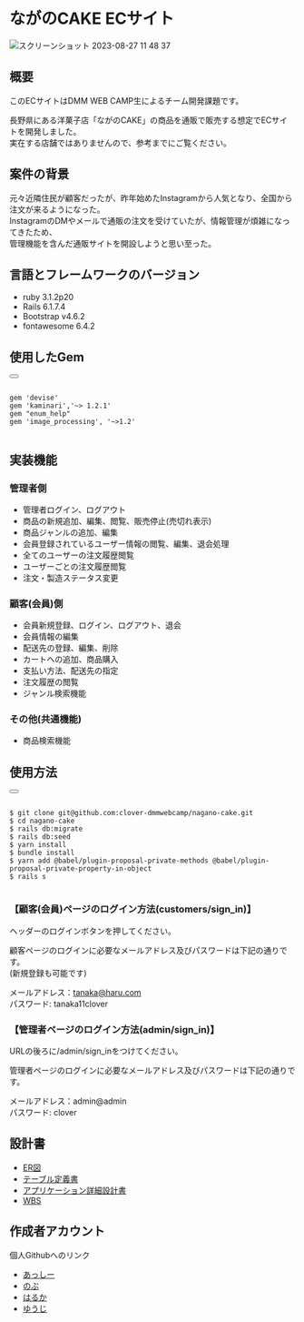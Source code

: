 # ながのCAKE ECサイト 
![スクリーンショット 2023-08-27 11 48 37](https://github.com/clover-dmmwebcamp/nagano-cake/assets/138285954/fcc208b8-5b8a-47d1-af42-f43e8339f82f)

## 概要

このECサイトはDMM WEB CAMP生によるチーム開発課題です。  

長野県にある洋菓子店「ながのCAKE」の商品を通販で販売する想定でECサイトを開発しました。  
実在する店舗ではありませんので、参考までにご覧ください。


## 案件の背景

元々近隣住民が顧客だったが、昨年始めたInstagramから人気となり、全国から注文が来るようになった。  
InstagramのDMやメールで通販の注文を受けていたが、情報管理が煩雑になってきたため、  
管理機能を含んだ通販サイトを開設しようと思い至った。


## 言語とフレームワークのバージョン

* ruby 3.1.2p20
* Rails 6.1.7.4
* Bootstrap v4.6.2
* fontawesome 6.4.2

## 使用したGem

<div>
  <button class="copy-button" onclick="copyToClipboard()"></button>
  <pre><code id="code-block">
gem 'devise'  
gem 'kaminari','~> 1.2.1'  
gem "enum_help"
gem 'image_processing', '~>1.2'
  </code></pre>
</div>


## 実装機能

### 管理者側

* 管理者ログイン、ログアウト
* 商品の新規追加、編集、閲覧、販売停止(売切れ表示)
* 商品ジャンルの追加、編集
* 会員登録されているユーザー情報の閲覧、編集、退会処理
* 全てのユーザーの注文履歴閲覧
* ユーザーごとの注文履歴閲覧
* 注文・製造ステータス変更

### 顧客(会員)側

* 会員新規登録、ログイン、ログアウト、退会
* 会員情報の編集
* 配送先の登録、編集、削除
* カートへの追加、商品購入
* 支払い方法、配送先の指定
* 注文履歴の閲覧
* ジャンル検索機能


### その他(共通機能)

* 商品検索機能



## 使用方法

<div>
  <button class="copy-button" onclick="copyToClipboard()"></button>
  <pre><code id="code-block">
$ git clone git@github.com:clover-dmmwebcamp/nagano-cake.git
$ cd nagano-cake
$ rails db:migrate
$ rails db:seed
$ yarn install
$ bundle install
$ yarn add @babel/plugin-proposal-private-methods @babel/plugin-proposal-private-property-in-object
$ rails s
  </code></pre>
</div>

### 【顧客(会員)ページのログイン方法(customers/sign_in)】　　  
ヘッダーのログインボタンを押してください。

顧客ページのログインに必要なメールアドレス及びパスワードは下記の通りです。  
(新規登録も可能です)

メールアドレス：tanaka@haru.com  
パスワード: tanaka11clover
 
 
### 【管理者ページのログイン方法(admin/sign_in)】　　  
URLの後ろに/admin/sign_inをつけてください。  

管理者ページのログインに必要なメールアドレス及びパスワードは下記の通りです。

メールアドレス：admin@admin  
パスワード: clover


## 設計書

* [ER図](https://app.diagrams.net/#G1pNjD20RmUe4xmLC0e-HwxwVLlGPbaakC)
* [テーブル定義書](https://docs.google.com/spreadsheets/d/1gC93dazzjdc0idLVDG35dT61ONneZaAsnbnCPVYRXOM/edit#gid=856357510)
* [アプリケーション詳細設計書](https://docs.google.com/spreadsheets/d/14PgkbXQDvTDCWXzeblN0see1SNN73QXncmW02U-LjFA/edit#gid=549108681)
* [WBS](https://docs.google.com/spreadsheets/d/1AzxN9sKhNWAwFCtEN4o6SbkPBW1qD4gQbo-q9ZhCO6g/edit#gid=815106619)

## 作成者アカウント
個人Githubへのリンク

* [あっしー](https://github.com/takahiro0218)
* [のぶ](https://github.com/m-ole0)
* [はるか](https://github.com/haruka-ochiai)
* [ゆうじ](https://github.com/yujinago)

